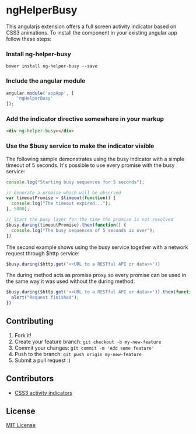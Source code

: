 # ngHelperBusy

This angularjs extension offers a full screen activity indicator based on CSS3 animations. To install the component in your existing angular app follow these steps:

### Install ng-helper-busy 
```
bower install ng-helper-busy --save
```

### Include the angular module
```javascript
angular.module('appApp', [
    'ngHelperBusy'
]);
```

### Add the indicator directive somewhere in your markup
```html
<div ng-helper-busy></div>
```

### Use the $busy service to make the indicator visible

The following sample demonstrates using the busy indicator with a simple timeout of 5 seconds. It's possible to use every promise with the busy service:
```javascript
console.log("Starting busy sequences for 5 seconds");

// Generate a promise which will be observed
var timeoutPromise = $timeout(function() {
  console.log("The timeout expired...");
}, 5000);

// Start the busy layer for the time the promise is not resolved
$busy.during(timeoutPromise).then(function() {
  console.log("The busy sequences of 5 seconds is over");
})
```

The second example shows using the busy service together with a network request through $http service:
```javascript
$busy.during($http.get('<<URL to a RESTful API or data>>'))
```

The during method acts as promise proxy so every promise can be used in the same way it was used without the during method:
```javascript
$busy.during($http.get('<<URL to a RESTful API or data>>')).then(function(data) {
  alert("Request finished");
})
```

## Contributing

1. Fork it!
2. Create your feature branch: `git checkout -b my-new-feature`
3. Commit your changes: `git commit -m 'Add some feature'`
4. Push to the branch: `git push origin my-new-feature`
5. Submit a pull request :)

## Contributors

* [CSS3 activity indicators](https://github.com/lukehaas/css-loaders)

## License

[MIT License](https://github.com/lukehaas/css-loaders/blob/step2/LICENSE)
